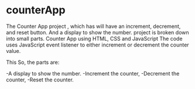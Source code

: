 # counterApp

The Counter App project , which has will have an increment, decrement, and reset button. And a display to show the number.  project is broken down into small parts. Counter App using HTML, CSS and JavaScript The code uses JavaScript event listener to either increment or decrement the counter value.

This
So, the parts are:

-A display to show the number.
-Increment the counter,
-Decrement the counter,
-Reset the counter.

